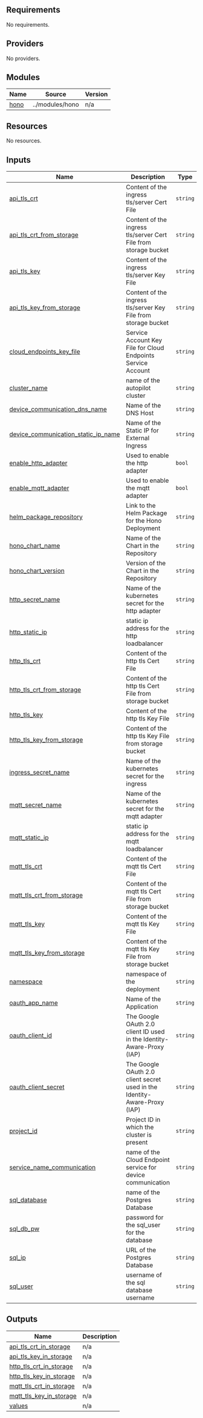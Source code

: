 ## Requirements

No requirements.

## Providers

No providers.

## Modules

| Name | Source | Version |
|------|--------|---------|
| <a name="module_hono"></a> [hono](#module\_hono) | ../modules/hono | n/a |

## Resources

No resources.

## Inputs

| Name | Description | Type | Default | Required |
|------|-------------|------|---------|:--------:|
| <a name="input_api_tls_crt"></a> [api\_tls\_crt](#input\_api\_tls\_crt) | Content of the ingress tls/server Cert File | `string` | n/a | yes |
| <a name="input_api_tls_crt_from_storage"></a> [api\_tls\_crt\_from\_storage](#input\_api\_tls\_crt\_from\_storage) | Content of the ingress tls/server Cert File from storage bucket | `string` | n/a | yes |
| <a name="input_api_tls_key"></a> [api\_tls\_key](#input\_api\_tls\_key) | Content of the ingress tls/server Key File | `string` | n/a | yes |
| <a name="input_api_tls_key_from_storage"></a> [api\_tls\_key\_from\_storage](#input\_api\_tls\_key\_from\_storage) | Content of the ingress tls/server Key File from storage bucket | `string` | n/a | yes |
| <a name="input_cloud_endpoints_key_file"></a> [cloud\_endpoints\_key\_file](#input\_cloud\_endpoints\_key\_file) | Service Account Key File for Cloud Endpoints Service Account | `string` | n/a | yes |
| <a name="input_cluster_name"></a> [cluster\_name](#input\_cluster\_name) | name of the autopilot cluster | `string` | n/a | yes |
| <a name="input_device_communication_dns_name"></a> [device\_communication\_dns\_name](#input\_device\_communication\_dns\_name) | Name of the DNS Host | `string` | n/a | yes |
| <a name="input_device_communication_static_ip_name"></a> [device\_communication\_static\_ip\_name](#input\_device\_communication\_static\_ip\_name) | Name of the Static IP for External Ingress | `string` | n/a | yes |
| <a name="input_enable_http_adapter"></a> [enable\_http\_adapter](#input\_enable\_http\_adapter) | Used to enable the http adapter | `bool` | `false` | no |
| <a name="input_enable_mqtt_adapter"></a> [enable\_mqtt\_adapter](#input\_enable\_mqtt\_adapter) | Used to enable the mqtt adapter | `bool` | `true` | no |
| <a name="input_helm_package_repository"></a> [helm\_package\_repository](#input\_helm\_package\_repository) | Link to the Helm Package for the Hono Deployment | `string` | n/a | yes |
| <a name="input_hono_chart_name"></a> [hono\_chart\_name](#input\_hono\_chart\_name) | Name of the Chart in the Repository | `string` | `"hono"` | no |
| <a name="input_hono_chart_version"></a> [hono\_chart\_version](#input\_hono\_chart\_version) | Version of the Chart in the Repository | `string` | `null` | no |
| <a name="input_http_secret_name"></a> [http\_secret\_name](#input\_http\_secret\_name) | Name of the kubernetes secret for the http adapter | `string` | `"hono-http-secret"` | no |
| <a name="input_http_static_ip"></a> [http\_static\_ip](#input\_http\_static\_ip) | static ip address for the http loadbalancer | `string` | n/a | yes |
| <a name="input_http_tls_crt"></a> [http\_tls\_crt](#input\_http\_tls\_crt) | Content of the http tls Cert File | `string` | n/a | yes |
| <a name="input_http_tls_crt_from_storage"></a> [http\_tls\_crt\_from\_storage](#input\_http\_tls\_crt\_from\_storage) | Content of the http tls Cert File from storage bucket | `string` | n/a | yes |
| <a name="input_http_tls_key"></a> [http\_tls\_key](#input\_http\_tls\_key) | Content of the http tls Key File | `string` | n/a | yes |
| <a name="input_http_tls_key_from_storage"></a> [http\_tls\_key\_from\_storage](#input\_http\_tls\_key\_from\_storage) | Content of the http tls Key File from storage bucket | `string` | n/a | yes |
| <a name="input_ingress_secret_name"></a> [ingress\_secret\_name](#input\_ingress\_secret\_name) | Name of the kubernetes secret for the ingress | `string` | `"ingress-secret-tls"` | no |
| <a name="input_mqtt_secret_name"></a> [mqtt\_secret\_name](#input\_mqtt\_secret\_name) | Name of the kubernetes secret for the mqtt adapter | `string` | `"hono-mqtt-secret"` | no |
| <a name="input_mqtt_static_ip"></a> [mqtt\_static\_ip](#input\_mqtt\_static\_ip) | static ip address for the mqtt loadbalancer | `string` | n/a | yes |
| <a name="input_mqtt_tls_crt"></a> [mqtt\_tls\_crt](#input\_mqtt\_tls\_crt) | Content of the mqtt tls Cert File | `string` | n/a | yes |
| <a name="input_mqtt_tls_crt_from_storage"></a> [mqtt\_tls\_crt\_from\_storage](#input\_mqtt\_tls\_crt\_from\_storage) | Content of the mqtt tls Cert File from storage bucket | `string` | n/a | yes |
| <a name="input_mqtt_tls_key"></a> [mqtt\_tls\_key](#input\_mqtt\_tls\_key) | Content of the mqtt tls Key File | `string` | n/a | yes |
| <a name="input_mqtt_tls_key_from_storage"></a> [mqtt\_tls\_key\_from\_storage](#input\_mqtt\_tls\_key\_from\_storage) | Content of the mqtt tls Key File from storage bucket | `string` | n/a | yes |
| <a name="input_namespace"></a> [namespace](#input\_namespace) | namespace of the deployment | `string` | `"hono"` | no |
| <a name="input_oauth_app_name"></a> [oauth\_app\_name](#input\_oauth\_app\_name) | Name of the Application | `string` | n/a | yes |
| <a name="input_oauth_client_id"></a> [oauth\_client\_id](#input\_oauth\_client\_id) | The Google OAuth 2.0 client ID used in the Identity-Aware-Proxy (IAP) | `string` | n/a | yes |
| <a name="input_oauth_client_secret"></a> [oauth\_client\_secret](#input\_oauth\_client\_secret) | The Google OAuth 2.0 client secret used in the Identity-Aware-Proxy (IAP) | `string` | n/a | yes |
| <a name="input_project_id"></a> [project\_id](#input\_project\_id) | Project ID in which the cluster is present | `string` | n/a | yes |
| <a name="input_service_name_communication"></a> [service\_name\_communication](#input\_service\_name\_communication) | name of the Cloud Endpoint service for device communication | `string` | n/a | yes |
| <a name="input_sql_database"></a> [sql\_database](#input\_sql\_database) | name of the Postgres Database | `string` | n/a | yes |
| <a name="input_sql_db_pw"></a> [sql\_db\_pw](#input\_sql\_db\_pw) | password for the sql\_user for the database | `string` | n/a | yes |
| <a name="input_sql_ip"></a> [sql\_ip](#input\_sql\_ip) | URL of the Postgres Database | `string` | n/a | yes |
| <a name="input_sql_user"></a> [sql\_user](#input\_sql\_user) | username of the sql database username | `string` | n/a | yes |

## Outputs

| Name | Description |
|------|-------------|
| <a name="output_api_tls_crt_in_storage"></a> [api\_tls\_crt\_in\_storage](#output\_api\_tls\_crt\_in\_storage) | n/a |
| <a name="output_api_tls_key_in_storage"></a> [api\_tls\_key\_in\_storage](#output\_api\_tls\_key\_in\_storage) | n/a |
| <a name="output_http_tls_crt_in_storage"></a> [http\_tls\_crt\_in\_storage](#output\_http\_tls\_crt\_in\_storage) | n/a |
| <a name="output_http_tls_key_in_storage"></a> [http\_tls\_key\_in\_storage](#output\_http\_tls\_key\_in\_storage) | n/a |
| <a name="output_mqtt_tls_crt_in_storage"></a> [mqtt\_tls\_crt\_in\_storage](#output\_mqtt\_tls\_crt\_in\_storage) | n/a |
| <a name="output_mqtt_tls_key_in_storage"></a> [mqtt\_tls\_key\_in\_storage](#output\_mqtt\_tls\_key\_in\_storage) | n/a |
| <a name="output_values"></a> [values](#output\_values) | n/a |
